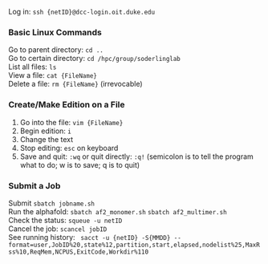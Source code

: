 Log in: `ssh {netID}@dcc-login.oit.duke.edu`

### Basic Linux Commands
Go to parent directory: `cd ..`  
Go to certain directory: `cd /hpc/group/soderlinglab`  
List all files: `ls`  
View a file: `cat {FileName}`  
Delete a file: `rm {FileName}` (irrevocable)

### Create/Make Edition on a File
1. Go into the file: `vim {FileName}`
2. Begin edition: `i`
3. Change the text
4. Stop editing: `esc` on keyboard
5. Save and quit: `:wq` or quit directly: `:q!`
(semicolon is to tell the program what to do; w is to save; q is to quit) 

### Submit a Job
Submit `sbatch jobname.sh`  
Run the alphafold: `sbatch af2_monomer.sh` `sbatch af2_multimer.sh`  
Check the status: `squeue -u netID`  
Cancel the job: `scancel jobID`   
See running history: `
sacct -u {netID} -S{MMDD} --format=user,JobID%20,state%12,partition,start,elapsed,nodelist%25,MaxRss%10,ReqMem,NCPUS,ExitCode,Workdir%110`
